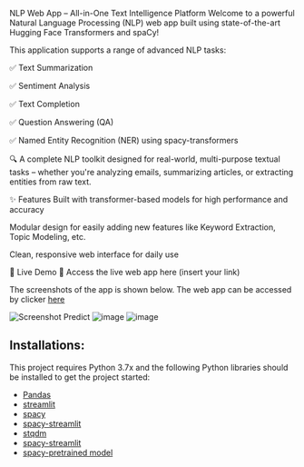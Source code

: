NLP Web App – All-in-One Text Intelligence Platform
Welcome to a powerful Natural Language Processing (NLP) web app built using state-of-the-art Hugging Face Transformers and spaCy!

This application supports a range of advanced NLP tasks:

✅ Text Summarization

✅ Sentiment Analysis

✅ Text Completion

✅ Question Answering (QA)

✅ Named Entity Recognition (NER) using spacy-transformers

🔍 A complete NLP toolkit designed for real-world, multi-purpose textual tasks – whether you're analyzing emails, summarizing articles, or extracting entities from raw text.

✨ Features
Built with transformer-based models for high performance and accuracy

Modular design for easily adding new features like Keyword Extraction, Topic Modeling, etc.

Clean, responsive web interface for daily use

🔗 Live Demo
🚀 Access the live web app here (insert your link)

The screenshots of the app is shown below. The web app can be accessed by clicker [here](https://share.streamlit.io/sid321axn/nlp_webapp/main/app.py)

![Screenshot Predict](https://i.ibb.co/tbtwwyF/NLP-APP.png)
![image](https://github.com/user-attachments/assets/46dac527-e373-47db-b49e-7536a560c819)
![image](https://github.com/user-attachments/assets/922a7795-369f-440f-8b9c-427f101c984f)




## Installations:

This project requires Python 3.7x and the following Python libraries should be installed to get the project started:

- [Pandas](http://pandas.pydata.org/)
- [streamlit](https://docs.streamlit.io/en/stable/)
- [spacy](https://spacy.io/)
- [spacy-streamlit](https://spacy.io/universe/project/spacy-streamlit)
- [stqdm](https://github.com/Wirg/stqdm)
- [spacy-streamlit](https://pypi.org/project/spacy-streamlit/)
- [spacy-pretrained model](https://spacy.io/models/en)


